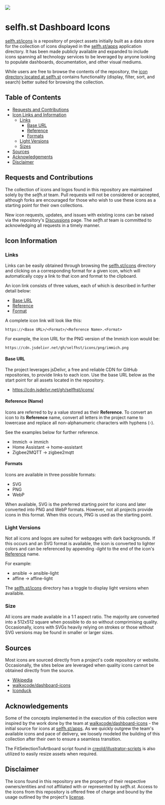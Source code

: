 [![](https://data.jsdelivr.com/v1/package/gh/selfhst/icons/badge)](https://www.jsdelivr.com/package/gh/selfhst/icons)

# selfh.st Dashboard Icons

[selfh.st/icons](https://selfh.st/icons) is a repository of project assets initially built as a data store for the collection of icons displayed in the [selfh.st/apps](https://selfh.st/apps) application directory. It has been made publicly available and expanded to include icons spanning all technology services to be leveraged by anyone looking to populate dashboards, documentation, and other visual mediums.

While users are free to browse the contents of the repository, the [icon directory located at selfh.st](https://selfh.st/icons) contains functionality (display, filter, sort, and search) better suited for browsing the collection.

## Table of Contents

* [Requests and Contributions](https://github.com/selfhst/icons#requests-and-contributions)
* [Icon Links and Information](https://github.com/selfhst/icons#icon-information)
    * [Links](https://github.com/selfhst/icons?tab=readme-ov-file#links)
	    * [Base URL](https://github.com/selfhst/icons?tab=readme-ov-file#base-url)
		* [Reference](https://github.com/selfhst/icons?tab=readme-ov-file#reference-name)
		* [Formats](https://github.com/selfhst/icons?tab=readme-ov-file#formats)
    * [Light Versions](https://github.com/selfhst/icons#light-versions)
    * [Sizes](https://github.com/selfhst/icons#sizes)
* [Sources](https://github.com/selfhst/icons#sources)
* [Acknowledgements](https://github.com/selfhst/icons#acknowledgements)
* [Disclaimer](https://github.com/selfhst/icons#disclaimer)

## Requests and Contributions

The collection of icons and logos found in this repository are maintained solely by the *selfh.st* team. Pull requests will not be considered or accepted, although forks are encouraged for those who wish to use these icons as a starting point for their own collections.

New icon requests, updates, and issues with existing icons can be raised via the repository's [Discussions](https://github.com/selfhst/icons/discussions) page. The *selfh.st* team is committed to acknowledging all requests in a timely manner.

## Icon Information

### Links

Links can be easily obtained through browsing the [selfh.st/icons](https://selfh.st/icons) directory and clicking on a corresponding format for a given icon, which will automatically copy a link to that icon and format to the clipboard.

An icon link consists of three values, each of which is described in further detail below:

* [Base URL](https://github.com/selfhst/icons/edit/main/README.md#base-url)
* [Reference](https://github.com/selfhst/icons/edit/main/README.md#reference-name)
* [Format](https://github.com/selfhst/icons/edit/main/README.md#format)

A complete icon link will look like this:

    https://<Base URL>/<Format>/<Reference Name>.<Format>

For example, the icon URL for the PNG version of the Immich icon would be:

    https://cdn.jsdelivr.net/gh/selfhst/icons/png/immich.png

#### Base URL

The project leverages jsDelivr, a free and reliable CDN for GitHub repositories, to provide links to each icon. Use the base URL below as the start point for all assets located in the repository. 

* https://cdn.jsdelivr.net/gh/selfhst/icons/

#### Reference (Name)

Icons are referred to by a value stored as their **Reference**. To convert an icon to its **Reference** name, convert all letters in the project name to lowercase and replace all non-alphanumeric characters with hyphens (-). 

See the examples below for further reference.

* Immich &rarr; immich
* Home Assistant &rarr; home-assistant
* Zigbee2MQTT &rarr; zigbee2mqtt

#### Formats

Icons are available in three possible formats:

* SVG
* PNG
* WebP

When available, SVG is the preferred starting point for icons and later converted into PNG and WebP formats. However, not all projects provide icons in this format. When this occurs, PNG is used as the starting point.

### Light Versions

Not all icons and logos are suited for webpages with dark backgrounds. If this occurs and an SVG format is available, the icon is converted to lighter colors and can be referenced by appending *-light* to the end of the icon's [Reference](https://github.com/selfhst/icons/edit/main/README.md#reference-name) name.

For example:

* ansible &rarr; ansible-light
* affine &rarr; affine-light

The [selfh.st/icons](https://selfh.st/icons) directory has a toggle to display light versions when available.

### Size

All icons are made available in a 1:1 aspect ratio. The majority are converted into a 512x512 square when possible to do so without comprimising quality. Occasionally, icons with SVGs heavily relying on strokes or those without SVG versions may be found in smaller or larger sizes.

## Sources

Most icons are sourced directly from a project's code repository or website. Occasionally, the sites below are leveraged when quality icons cannot be obtained directly from the source.

* [Wikipedia](https://www.wikipedia.org/)
* [walkxcode/dashboard-icons](https://github.com/walkxcode/dashboard-icons)
* [Iconduck](https://iconduck.com/)

## Acknowledgements

Some of the concepts implemented in the execution of this collection were inspired by the work done by the team at [walkxcode/dashboard-icons](https://github.com/walkxcode/dashboard-icons) - the initial source for icons at [selfh.st/apps](https://selfh.st/apps). As we quickly outgrew the team's available icons and pace of delivery, we loosely modeled the building of this collection after their own to ensure a seamless transition. 

The FitSelectionToArtboard script found in [creold/illustrator-scripts](https://github.com/creold/illustrator-scripts) is also utilized to easily resize assets when required.

## Disclaimer

The icons found in this repository are the property of their respective owners/entities and not affiliated with or represented by *selfh.st*. Access to the icons from this repository is offered free of charge and bound by the usage outlined by the project's [license](https://github.com/selfhst/icons/blob/main/LICENSE).
